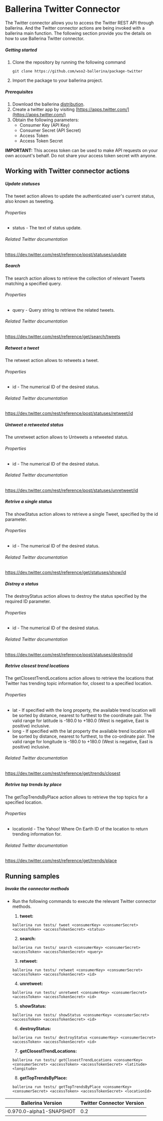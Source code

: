 # Ballerina Twitter Connector

The Twitter connector allows you to access the Twitter REST API through ballerina. And the Twitter connector actions 
are being invoked with a ballerina main function. The following section provide you the details on how to use Ballerina 
Twitter connector.

##### Getting started
1. Clone the repository by running the following command
    
    `git clone https://github.com/wso2-ballerina/package-twitter`
2. Import the package to your ballerina project.

##### Prerequisites
1. Download the ballerina [distribution](https://ballerinalang.org/downloads/).
2. Create a twitter app by visiting [https://apps.twitter.com/](https://apps.twitter.com/)
3. Obtain the following parameters:
    * Consumer Key (API Key)
    * Consumer Secret (API Secret)
    * Access Token
    * Access Token Secret

**IMPORTANT:** This access token can be used to make API requests on your own account's behalf. Do not share your access token secret with anyone.

## Working with Twitter connector actions

##### Update statuses
The tweet action allows to update the authenticated user's current status, also known as tweeting.

###### Properties
  * status - The text of status update.

###### Related Twitter documentation
<https://dev.twitter.com/rest/reference/post/statuses/update>

##### Search
The search action allows to retrieve the collection of relevant Tweets matching a specified query.

###### Properties
  * query - Query string to retrieve the related tweets.

###### Related Twitter documentation
<https://dev.twitter.com/rest/reference/get/search/tweets>

##### Retweet a tweet
The retweet action allows to retweets a tweet.

###### Properties
  * id - The numerical ID of the desired status.

###### Related Twitter documentation
<https://dev.twitter.com/rest/reference/post/statuses/retweet/id>

##### Untweet a retweeted status
The unretweet action allows to Untweets a retweeted status.

###### Properties
  * id - The numerical ID of the desired status.

###### Related Twitter documentation
<https://dev.twitter.com/rest/reference/post/statuses/unretweet/id>

##### Retrive a single status
The showStatus action allows to retrieve a single Tweet, specified by the id parameter.

###### Properties
  * id - The numerical ID of the desired status.

###### Related Twitter documentation
<https://dev.twitter.com/rest/reference/get/statuses/show/id>

##### Distroy a status
The destroyStatus action allows to destroy the status specified by the required ID parameter.

###### Properties
  * id - The numerical ID of the desired status.

###### Related Twitter documentation
<https://dev.twitter.com/rest/reference/post/statuses/destroy/id>

##### Retrive closest trend locations
The getClosestTrendLocations action allows to retrieve the locations that Twitter has trending topic information
for, closest to a specified location.

###### Properties
  * lat -  If specified with the long property, the available trend location will be sorted by distance, nearest
                to furthest to the coordinate pair. The valid range for latitude is -180.0 to +180.0 (West is negative,
                East is positive) inclusive.
  * long - If specified with the lat property the available trend location will be sorted by distance, nearest to
                furthest, to the co-ordinate pair. The valid range for longitude is -180.0 to +180.0 (West is negative,
                East is positive) inclusive.

###### Related Twitter documentation
<https://dev.twitter.com/rest/reference/get/trends/closest>

##### Retrive top trends by place
The getTopTrendsByPlace action allows to retrieve the top topics for a specified location.

###### Properties
  * locationId -  The Yahoo! Where On Earth ID of the location to return trending information for.

###### Related Twitter documentation
<https://dev.twitter.com/rest/reference/get/trends/place>


## Running samples

##### Invoke the connector methods

- Run the following commands to execute the relevant Twitter connector methods.

  1. **tweet:**
  
  `ballerina run tests/ tweet <consumerKey> <consumerSecret> <accessToken> <accessTokenSecret> <status>`
  
  2. **search:**
  
  `ballerina run tests/ search <consumerKey> <consumerSecret> <accessToken> <accessTokenSecret> <query>`
  
  3. **retweet:** 
  
  `ballerina run tests/ retweet <consumerKey> <consumerSecret> <accessToken> <accessTokenSecret> <id>`
  
  4. **unretweet:** 
  
  `ballerina run tests/ unretweet <consumerKey> <consumerSecret> <accessToken> <accessTokenSecret> <id>`
  
  5. **showStatus:** 
  
  `ballerina run tests/ showStatus <consumerKey> <consumerSecret> <accessToken> <accessTokenSecret> <id>`
  
  6. **destroyStatus:**
  
  `ballerina run tests/ destroyStatus <consumerKey> <consumerSecret> <accessToken> <accessTokenSecret> <id>`
  
  7. **getClosestTrendLocations:**
  
  `ballerina run tests/ getClosestTrendLocations <consumerKey> <consumerSecret> <accessToken> <accessTokenSecret> <latitude> <longitude>`
  
  8. **getTopTrendsByPlace:**
  
  `ballerina run tests/ getTopTrendsByPlace <consumerKey> <consumerSecret> <accessToken> <accessTokenSecret> <locationId>`
  
  
  
  

| Ballerina Version | Twitter Connector Version |
| ----------------- | ---------------------- |
| 0.970.0-alpha1-SNAPSHOT | 0.2 |                    